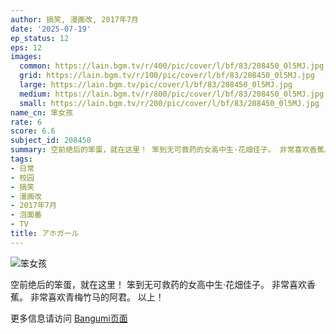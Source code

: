 ```yaml
---
author: 搞笑, 漫画改, 2017年7月
date: '2025-07-19'
ep_status: 12
eps: 12
images:
  common: https://lain.bgm.tv/r/400/pic/cover/l/bf/83/208450_0l5MJ.jpg
  grid: https://lain.bgm.tv/r/100/pic/cover/l/bf/83/208450_0l5MJ.jpg
  large: https://lain.bgm.tv/pic/cover/l/bf/83/208450_0l5MJ.jpg
  medium: https://lain.bgm.tv/r/800/pic/cover/l/bf/83/208450_0l5MJ.jpg
  small: https://lain.bgm.tv/r/200/pic/cover/l/bf/83/208450_0l5MJ.jpg
name_cn: 笨女孩
rate: 6
score: 6.6
subject_id: 208450
summary: 空前绝后的笨蛋，就在这里！ 笨到无可救药的女高中生·花畑佳子。 非常喜欢香蕉。 非常喜欢青梅竹马的阿君。 以上！
tags:
- 日常
- 校园
- 搞笑
- 漫画改
- 2017年7月
- 泡面番
- TV
title: アホガール
---
```


![笨女孩](https://lain.bgm.tv/r/400/pic/cover/l/bf/83/208450_0l5MJ.jpg)

空前绝后的笨蛋，就在这里！ 笨到无可救药的女高中生·花畑佳子。 非常喜欢香蕉。 非常喜欢青梅竹马的阿君。 以上！

更多信息请访问 [Bangumi页面](https://bgm.tv/subject/208450)